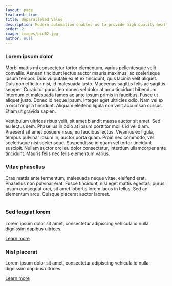 ```yaml
---
layout: page
featured: true
title: Unparalleled Value
description: Modern automation enables us to provide high quality healthy food at an unheard of price point
order: 2
image: images/pic02.jpg
author: null
---
```


<h3 class="major">Lorem ipsum dolor</h3>
<p>Morbi mattis mi consectetur tortor elementum, varius pellentesque velit convallis. Aenean tincidunt lectus auctor mauris maximus, ac scelerisque ipsum tempor. Duis vulputate ex et ex tincidunt, quis lacinia velit aliquet. Duis non efficitur nisi, id malesuada justo. Maecenas sagittis felis ac sagittis semper. Curabitur purus leo donec vel dolor at arcu tincidunt bibendum. Interdum et malesuada fames ac ante ipsum primis in faucibus. Fusce ut aliquet justo. Donec id neque ipsum. Integer eget ultricies odio. Nam vel ex a orci fringilla tincidunt. Aliquam eleifend ligula non velit accumsan cursus. Etiam ut gravida sapien.</p>

<p>Vestibulum ultrices risus velit, sit amet blandit massa auctor sit amet. Sed eu lectus sem. Phasellus in odio at ipsum porttitor mollis id vel diam. Praesent sit amet posuere risus, eu faucibus lectus. Vivamus ex ligula, tempus pulvinar ipsum in, auctor porta quam. Proin nec commodo, vel scelerisque nisi scelerisque. Suspendisse id quam vel tortor tincidunt suscipit. Nullam auctor orci eu dolor consectetur, interdum ullamcorper ante tincidunt. Mauris felis nec felis elementum varius.</p>

<h3 class="major">Vitae phasellus</h3>
<p>Cras mattis ante fermentum, malesuada neque vitae, eleifend erat. Phasellus non pulvinar erat. Fusce tincidunt, nisl eget mattis egestas, purus ipsum consequat orci, sit amet lobortis lorem lacus in tellus. Sed ac elementum arcu. Quisque placerat auctor laoreet.</p>

<section class="features">
<article>
<a href="#" class="image"><img src="images/pic04.jpg" alt="" /></a>
<h3 class="major">Sed feugiat lorem</h3>
<p>Lorem ipsum dolor sit amet, consectetur adipiscing vehicula id nulla dignissim dapibus ultrices.</p>
<a href="#" class="special">Learn more</a>
</article>
<article>
<a href="#" class="image"><img src="images/pic05.jpg" alt="" /></a>
<h3 class="major">Nisl placerat</h3>
<p>Lorem ipsum dolor sit amet, consectetur adipiscing vehicula id nulla dignissim dapibus ultrices.</p>
<a href="#" class="special">Learn more</a>
</article>
</section>

